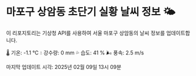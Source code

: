 
# 마포구 상암동 초단기 실황 날씨 정보 🌤️

이 리포지토리는 기상청 API를 사용하여 서울 마포구 상암동의 날씨 정보를 업데이트합니다. 

🌡️ 기온: -1.1 ℃
💧 강수량: 0 mm
💦 습도: 41 %
🌬️ 풍속: 2.5 m/s

마지막 업데이트 시각: 2025년 02월 09일 13시 09분    
